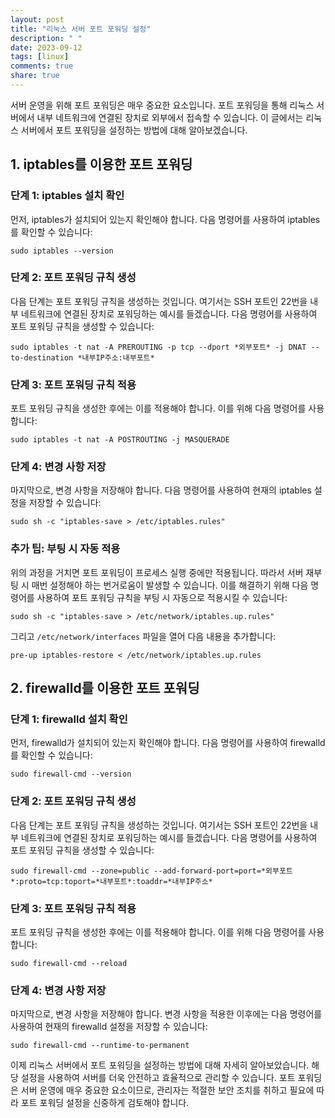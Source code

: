 ```yaml
---
layout: post
title: "리눅스 서버 포트 포워딩 설정"
description: " "
date: 2023-09-12
tags: [linux]
comments: true
share: true
---
```


서버 운영을 위해 포트 포워딩은 매우 중요한 요소입니다. 포트 포워딩을 통해 리눅스 서버에서 내부 네트워크에 연결된 장치로 외부에서 접속할 수 있습니다. 이 글에서는 리눅스 서버에서 포트 포워딩을 설정하는 방법에 대해 알아보겠습니다.

## 1. iptables를 이용한 포트 포워딩

### 단계 1: iptables 설치 확인

먼저, iptables가 설치되어 있는지 확인해야 합니다. 다음 명령어를 사용하여 iptables를 확인할 수 있습니다:

```shell
sudo iptables --version
```

### 단계 2: 포트 포워딩 규칙 생성

다음 단계는 포트 포워딩 규칙을 생성하는 것입니다. 여기서는 SSH 포트인 22번을 내부 네트워크에 연결된 장치로 포워딩하는 예시를 들겠습니다. 다음 명령어를 사용하여 포트 포워딩 규칙을 생성할 수 있습니다:

```shell
sudo iptables -t nat -A PREROUTING -p tcp --dport *외부포트* -j DNAT --to-destination *내부IP주소:내부포트*
```

### 단계 3: 포트 포워딩 규칙 적용

포트 포워딩 규칙을 생성한 후에는 이를 적용해야 합니다. 이를 위해 다음 명령어를 사용합니다:

```shell
sudo iptables -t nat -A POSTROUTING -j MASQUERADE
```

### 단계 4: 변경 사항 저장

마지막으로, 변경 사항을 저장해야 합니다. 다음 명령어를 사용하여 현재의 iptables 설정을 저장할 수 있습니다:

```shell
sudo sh -c "iptables-save > /etc/iptables.rules"
```

### 추가 팁: 부팅 시 자동 적용

위의 과정을 거치면 포트 포워딩이 프로세스 실행 중에만 적용됩니다. 따라서 서버 재부팅 시 매번 설정해야 하는 번거로움이 발생할 수 있습니다. 이를 해결하기 위해 다음 명령어를 사용하여 포트 포워딩 규칙을 부팅 시 자동으로 적용시킬 수 있습니다:

```shell
sudo sh -c "iptables-save > /etc/network/iptables.up.rules"
```

그리고 `/etc/network/interfaces` 파일을 열어 다음 내용을 추가합니다:

```shell
pre-up iptables-restore < /etc/network/iptables.up.rules
```

## 2. firewalld를 이용한 포트 포워딩

### 단계 1: firewalld 설치 확인

먼저, firewalld가 설치되어 있는지 확인해야 합니다. 다음 명령어를 사용하여 firewalld를 확인할 수 있습니다:

```shell
sudo firewall-cmd --version
```

### 단계 2: 포트 포워딩 규칙 생성

다음 단계는 포트 포워딩 규칙을 생성하는 것입니다. 여기서는 SSH 포트인 22번을 내부 네트워크에 연결된 장치로 포워딩하는 예시를 들겠습니다. 다음 명령어를 사용하여 포트 포워딩 규칙을 생성할 수 있습니다:

```shell
sudo firewall-cmd --zone=public --add-forward-port=port=*외부포트*:proto=tcp:toport=*내부포트*:toaddr=*내부IP주소*
```

### 단계 3: 포트 포워딩 규칙 적용

포트 포워딩 규칙을 생성한 후에는 이를 적용해야 합니다. 이를 위해 다음 명령어를 사용합니다:

```shell
sudo firewall-cmd --reload
```

### 단계 4: 변경 사항 저장

마지막으로, 변경 사항을 저장해야 합니다. 변경 사항을 적용한 이후에는 다음 명령어를 사용하여 현재의 firewalld 설정을 저장할 수 있습니다:

```shell
sudo firewall-cmd --runtime-to-permanent
```

이제 리눅스 서버에서 포트 포워딩을 설정하는 방법에 대해 자세히 알아보았습니다. 해당 설정을 사용하여 서버를 더욱 안전하고 효율적으로 관리할 수 있습니다. 포트 포워딩은 서버 운영에 매우 중요한 요소이므로, 관리자는 적절한 보안 조치를 취하고 필요에 따라 포트 포워딩 설정을 신중하게 검토해야 합니다.
